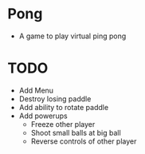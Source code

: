# Pong
* A game to play virtual ping pong

# TODO
* Add Menu
* Destroy losing paddle
* Add ability to rotate paddle
* Add powerups
  * Freeze other player
  * Shoot small balls at big ball
  * Reverse controls of other player
